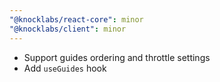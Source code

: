 ```yaml
---
"@knocklabs/react-core": minor
"@knocklabs/client": minor
---
```


- Support guides ordering and throttle settings
- Add `useGuides` hook
